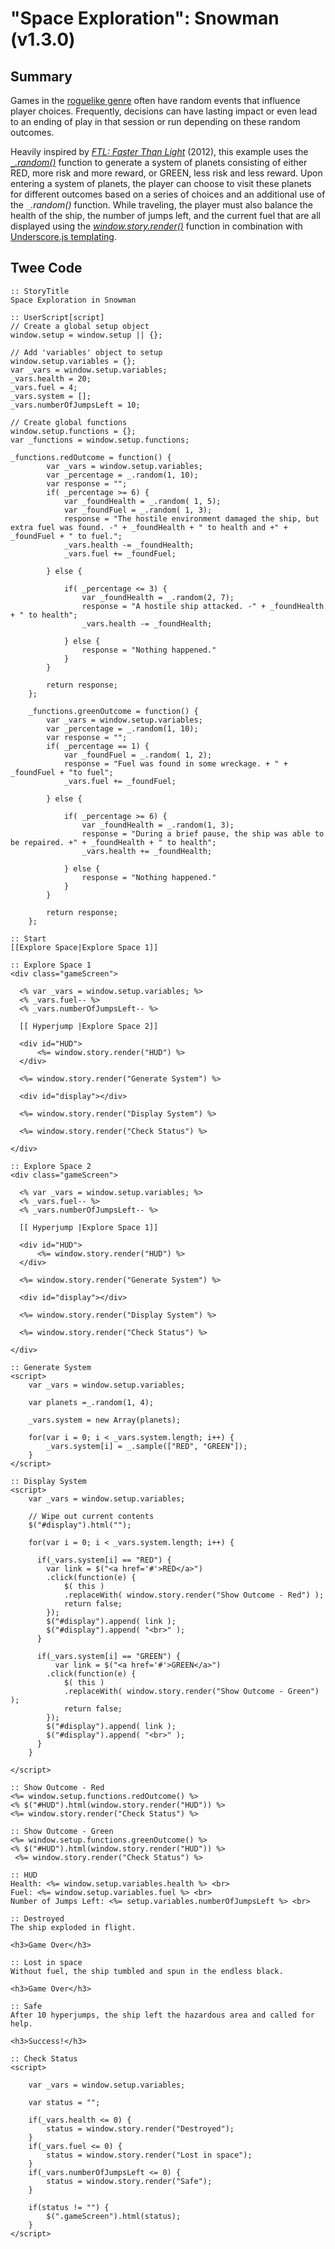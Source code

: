 # "Space Exploration": Snowman (v1.3.0)

## Summary

Games in the [roguelike genre](https://en.wikipedia.org/wiki/Roguelike) often have random events that influence player choices. Frequently, decisions can have lasting impact or even lead to an ending of play in that session or run depending on these random outcomes.

Heavily inspired by [*FTL: Faster Than Light*](https://en.wikipedia.org/wiki/FTL:_Faster_Than_Light) (2012), this example uses the [*`_`.random()*](http://underscorejs.org/#random) function to generate a system of planets consisting of either RED, more risk and more reward, or GREEN, less risk and less reward. Upon entering a system of planets, the player can choose to visit these planets for different outcomes based on a series of choices and an additional use of the *`_`.random()* function. While traveling, the player must also balance the health of the ship, the number of jumps left, and the current fuel that are all displayed using the [*window.story.render()*](https://twinery.org/wiki/snowman:window-story:render) function in combination with [Underscore.js templating](http://underscorejs.org/#template).

## Twee Code

```
:: StoryTitle
Space Exploration in Snowman

:: UserScript[script]
// Create a global setup object
window.setup = window.setup || {};

// Add 'variables' object to setup
window.setup.variables = {};
var _vars = window.setup.variables;
_vars.health = 20;
_vars.fuel = 4;
_vars.system = [];
_vars.numberOfJumpsLeft = 10;

// Create global functions
window.setup.functions = {};
var _functions = window.setup.functions;

_functions.redOutcome = function() {
		var _vars = window.setup.variables;
		var _percentage = _.random(1, 10);
		var response = "";
		if( _percentage >= 6) {
	 		var _foundHealth = _.random( 1, 5);
	 		var _foundFuel = _.random( 1, 3);	 
			response = "The hostile environment damaged the ship, but extra fuel was found. -" + _foundHealth + " to health and +" + _foundFuel + " to fuel.";
	  		_vars.health -= _foundHealth;
	  		_vars.fuel += _foundFuel;

		} else {

	  		if( _percentage <= 3) {
	  			var _foundHealth = _.random(2, 7);
	  			response = "A hostile ship attacked. -" + _foundHealth + " to health";
	 			_vars.health -= _foundHealth;

			} else {
				response = "Nothing happened."
			}
		}

		return response;
	};

	_functions.greenOutcome = function() {
		var _vars = window.setup.variables;
		var _percentage = _.random(1, 10);
		var response = "";
		if( _percentage == 1) {
	 		var _foundFuel = _.random( 1, 2);
			response = "Fuel was found in some wreckage. + " + _foundFuel + "to fuel";
	  		_vars.fuel += _foundFuel;

		} else {

	  		if( _percentage >= 6) {
	  			var _foundHealth = _.random(1, 3);
				response = "During a brief pause, the ship was able to be repaired. +" + _foundHealth + " to health";
	 			_vars.health += _foundHealth;

			} else {
				response = "Nothing happened."
			}
		}

		return response;
	};

:: Start
[[Explore Space|Explore Space 1]]

:: Explore Space 1
<div class="gameScreen">

  <% var _vars = window.setup.variables; %>
  <% _vars.fuel-- %>
  <% _vars.numberOfJumpsLeft-- %>

  [[ Hyperjump |Explore Space 2]]

  <div id="HUD">
	  <%= window.story.render("HUD") %>
  </div>

  <%= window.story.render("Generate System") %>

  <div id="display"></div>

  <%= window.story.render("Display System") %>

  <%= window.story.render("Check Status") %>

</div>

:: Explore Space 2
<div class="gameScreen">

  <% var _vars = window.setup.variables; %>
  <% _vars.fuel-- %>
  <% _vars.numberOfJumpsLeft-- %>

  [[ Hyperjump |Explore Space 1]]

  <div id="HUD">
	  <%= window.story.render("HUD") %>
  </div>

  <%= window.story.render("Generate System") %>

  <div id="display"></div>

  <%= window.story.render("Display System") %>

  <%= window.story.render("Check Status") %>

</div>

:: Generate System
<script>
	var _vars = window.setup.variables;

	var planets =_.random(1, 4);

	_vars.system = new Array(planets);

	for(var i = 0; i < _vars.system.length; i++) {
		_vars.system[i] = _.sample(["RED", "GREEN"]);
  	}
</script>

:: Display System
<script>
	var _vars = window.setup.variables;

	// Wipe out current contents
	$("#display").html("");

	for(var i = 0; i < _vars.system.length; i++) {

	  if(_vars.system[i] == "RED") {
		var link = $("<a href='#'>RED</a>")
		.click(function(e) {
    		$( this )
			.replaceWith( window.story.render("Show Outcome - Red") );
			return false;
		});
		$("#display").append( link );
		$("#display").append( "<br>" );
	  }

	  if(_vars.system[i] == "GREEN") {
		  var link = $("<a href='#'>GREEN</a>")
		.click(function(e) {
    		$( this )
			.replaceWith( window.story.render("Show Outcome - Green") );
			return false;
		});
		$("#display").append( link );
		$("#display").append( "<br>" );
	  }
	}

</script>

:: Show Outcome - Red
<%= window.setup.functions.redOutcome() %>
<% $("#HUD").html(window.story.render("HUD")) %>
<%= window.story.render("Check Status") %>

:: Show Outcome - Green
<%= window.setup.functions.greenOutcome() %>
<% $("#HUD").html(window.story.render("HUD")) %>
 <%= window.story.render("Check Status") %>

:: HUD
Health: <%= window.setup.variables.health %> <br>
Fuel: <%= window.setup.variables.fuel %> <br>
Number of Jumps Left: <%= setup.variables.numberOfJumpsLeft %> <br>

:: Destroyed
The ship exploded in flight.

<h3>Game Over</h3>

:: Lost in space
Without fuel, the ship tumbled and spun in the endless black.

<h3>Game Over</h3>

:: Safe
After 10 hyperjumps, the ship left the hazardous area and called for help.

<h3>Success!</h3>

:: Check Status
<script>

	var _vars = window.setup.variables;

	var status = "";

	if(_vars.health <= 0) {
		status = window.story.render("Destroyed");
	}
	if(_vars.fuel <= 0) {
		status = window.story.render("Lost in space");
	}
	if(_vars.numberOfJumpsLeft <= 0) {
		status = window.story.render("Safe");
	}

	if(status != "") {
		$(".gameScreen").html(status);
	}
</script>

```
